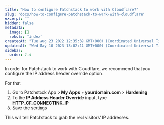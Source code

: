 ```yaml
---
title: "How to configure Patchstack to work with Cloudflare?"
slug: "docs/how-to-configure-patchstack-to-work-with-cloudflare"
excerpt: ""
hidden: false
metadata: 
  image: []
  robots: "index"
createdAt: "Tue Aug 23 2022 12:35:39 GMT+0000 (Coordinated Universal Time)"
updatedAt: "Wed May 10 2023 13:02:14 GMT+0000 (Coordinated Universal Time)"
sidebar:
  order: 7.4
---
```

In order for Patchstack to work with Cloudflare, we recommend that you configure the IP address header override option. 

For that:

<ol><li>
Go to Patchstack App > <b>My Apps</b> > <b>yourdomain.com</b> > <b>Hardening</b></li>
<li>To the <b>IP Address Header Override</b> input, type <b>HTTP_CF_CONNECTING_IP</b></li>
<li>Save the settings</li>
</ol>

This will tell Patchstack to grab the real visitors' IP addresses.
